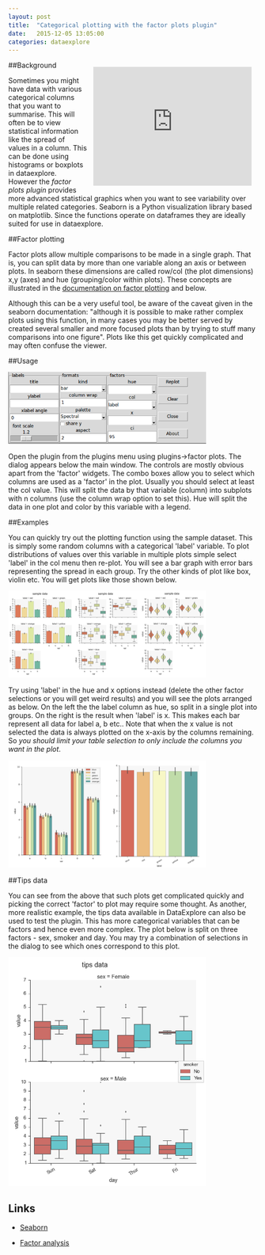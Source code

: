```yaml
---
layout: post
title:  "Categorical plotting with the factor plots plugin"
date:   2015-12-05 13:05:00
categories: dataexplore
---
```


<iframe width="320" height="240" style="float: right; padding:12px;"
src="https://www.youtube.com/embed/DyHO7XfBW4o"
frameborder="0" allowfullscreen>
</iframe>

##Background

Sometimes you might have data with various categorical columns that you want to summarise. This will often be to view statistical information like the spread of values in a column. This can be done using histograms or boxplots in dataexplore. However the *factor plots plugin* provides more advanced  statistical graphics when you want to see variability over multiple related categories. Seaborn is a Python visualization library based on matplotlib. Since the functions operate on dataframes they are ideally suited for use in dataexplore.

##Factor plotting

Factor plots allow multiple comparisons to be made in a single graph. That is, you can split data by more than one variable along an axis or between plots. In seaborn these dimensions are called row/col (the plot dimensions) x,y (axes) and hue (grouping/color within plots). These concepts are illustrated in the [documentation on factor plotting](http://stanford.edu/~mwaskom/software/seaborn/generated/seaborn.factorplot.html) and below.

Although this can be a very useful tool, be aware of the caveat given in the seaborn documentation: "although it is possible to make rather complex plots using this function, in many cases you may be better served by created several smaller and more focused plots than by trying to stuff many comparisons into one figure". Plots like this get quickly complicated and may often confuse the viewer.

##Usage

<div style="width: 400px;">
<img src="/img/factorplot_dialog.png" width="500px">
</div>

Open the plugin from the plugins menu using plugins->factor plots. The dialog appears below the main window. The controls are mostly obvious apart from the 'factor' widgets. The combo boxes allow you to select which columns are used as a 'factor' in the plot. Usually you should select at least the col value. This will split the data by that variable (column) into subplots with n columns (use the column wrap option to set this). Hue will split the data in one plot and color by this variable with a legend.

##Examples

You can quickly try out the plotting function using the sample dataset. This is simply some random columns with a categorical 'label' variable. To plot distributions of values over this variable in multiple plots simple select 'label' in the col menu then re-plot. You will see a bar graph with error bars representing the spread in each group. Try the other kinds of plot like box, violin etc. You will get plots like those shown below.

<div style="width: 400px;">
<img src="/img/sample_factorplot_formats.png" width="800px">
</div>

Try using 'label' in the hue and x options instead (delete the other factor selections or you will get weird results) and you will see the plots arranged as below. On the left the the label column as hue, so split in a single plot into groups. On the right is the result when 'label' is x. This makes each bar represent all data for label a, b etc.. Note that when the x value is not selected the data is always plotted on the x-axis by the columns remaining. So _you should limit your table selection to only include the columns you want in the plot_.

<div style="width: 400px;">
<img src="/img/sample_factorplot_factors.png" width="600px">
</div>

##Tips data

You can see from the above that such plots get complicated quickly and picking the correct 'factor' to plot may require some thought. As another, more realistic example, the tips data available in DataExplore can also be used to test the plugin. This has more categorical variables that can be factors and hence even more complex. The plot below is split on three factors - sex, smoker and day. You may try a combination of selections in the dialog to see which ones correspond to this plot.

<div style="width: 400px;">
<img src="/img/factorplot_tips1.png" width="400px">
</div>

## Links

* [Seaborn](http://stanford.edu/~mwaskom/software/seaborn/)

* [Factor analysis](https://en.wikipedia.org/wiki/Factor_analysis)